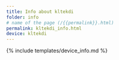 ```yaml
---
title: Info about kltekdi
folder: info
# name of the page (/{{permalink}}.html)
permalink: kltekdi_info.html
device: kltekdi
---
```

{% include templates/device_info.md %}
